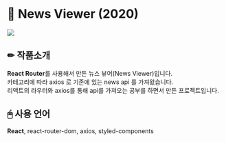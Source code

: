 # 📌 News Viewer (2020)

![](https://images.velog.io/images/hyerimiya/post/b7812088-8f65-4f1e-875c-e0ed7bcd23af/1.png)


## ✏ 작품소개
**React Router**를 사용해서 만든 뉴스 뷰어(News Viewer)입니다.  
카테고리에 따라 axios 로 기존에 있는 news api 를 가져왔습니다.  
리액트의 라우터와 axios를 통해 api를 가져오는 공부를 하면서 만든 프로젝트입니다.

## 🖱 사용 언어
**React**, react-router-dom, axios, styled-components


